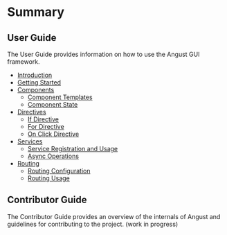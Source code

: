 # Summary

## User Guide

The User Guide provides information on how to use the Angust GUI framework.

- [Introduction](./user_guide/introduction.md)
- [Getting Started](./user_guide/getting_started.md)
- [Components](./user_guide/components/components.md)
  - [Component Templates](./user_guide/components/component_templates.md)
  - [Component State](./user_guide/components/component_state.md)
- [Directives](./user_guide/directives/directives.md)
  - [If Directive](./user_guide/directives/if_directive.md)
  - [For Directive](./user_guide/directives/for_directive.md)
  - [On Click Directive](./user_guide/directives/on_click_directive.md)
- [Services](./user_guide/services/services.md)
  - [Service Registration and Usage](./user_guide/services/service_registration_and_usage.md)
  - [Async Operations](./user_guide/services/async_operations.md)
- [Routing](./user_guide/routing.md)
  - [Routing Configuration](./user_guide/routing_configuration.md)
  - [Routing Usage](./user_guide/routing_usage.md)

## Contributor Guide

The Contributor Guide provides an overview of the internals of Angust and guidelines for contributing to the project. (work in progress)